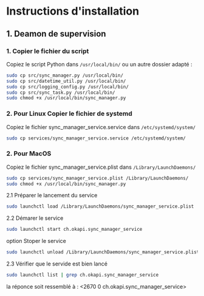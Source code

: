 # Instructions d'installation

## 1. Deamon de supervision

### 1. Copier le fichier du script

Copiez le script Python dans `/usr/local/bin/` ou un autre dossier adapté :

```bash
sudo cp src/sync_manager.py /usr/local/bin/
sudo cp src/datetime_util.py /usr/local/bin/
sudo cp src/logging_config.py /usr/local/bin/
sudo cp src/sync_task.py /usr/local/bin/
sudo chmod +x /usr/local/bin/sync_manager.py
```

### 2. Pour Linux Copier le fichier de systemd

Copiez le fichier sync_manager_service.service dans `/etc/systemd/system/`
```bash
sudo cp services/sync_manager_service.service /etc/systemd/system/
```
### 2. Pour MacOS
Copiez le fichier sync_manager_service.plist dans `/Library/LaunchDaemons/`
```bash
sudo cp services/sync_manager_service.plist /Library/LaunchDaemons/
sudo chmod +x /usr/local/bin/sync_manager.py
```
2.1 Préparer le lancement du service
```bash
sudo launchctl load /Library/LaunchDaemons/sync_manager_service.plist
```

2.2 Démarer le service
```bash
sudo launchctl start ch.okapi.sync_manager_service 
```

option Stoper le service
```bash
sudo launchctl unload /Library/LaunchDaemons/sync_manager_service.plist
```

2.3 Vérifier que le servide est bien lancé
```bash
sudo launchctl list | grep ch.okapi.sync_manager_service
```
la réponce soit ressemblé à : <2670    0       ch.okapi.sync_manager_service>





